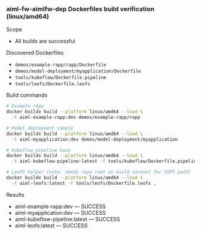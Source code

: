 ### aiml-fw-aimlfw-dep Dockerfiles build verification (linux/amd64)

Scope
- All builds are successful

Discovered Dockerfiles
- `demos/example-rapp/rapp/Dockerfile`
- `demos/model-deployment/myapplication/Dockerfile`
- `tools/kubeflow/Dockerfile.pipeline`
- `tools/leofs/Dockerfile.leofs`

Build commands
```bash
# Example rApp
docker buildx build --platform linux/amd64 --load \
  -t aiml-example-rapp:dev demos/example-rapp/rapp

# Model deployment sample
docker buildx build --platform linux/amd64 --load \
  -t aiml-myapplication:dev demos/model-deployment/myapplication

# Kubeflow pipeline base
docker buildx build --platform linux/amd64 --load \
  -t aiml-kubeflow-pipeline:latest -f tools/kubeflow/Dockerfile.pipeline tools/kubeflow

# LeoFS helper (note: needs repo root as build context for COPY path)
docker buildx build --platform linux/amd64 --load \
  -t aiml-leofs:latest -f tools/leofs/Dockerfile.leofs .
```

Results
- aiml-example-rapp:dev — SUCCESS
- aiml-myapplication:dev — SUCCESS
- aiml-kubeflow-pipeline:latest — SUCCESS 
- aiml-leofs:latest — SUCCESS 
